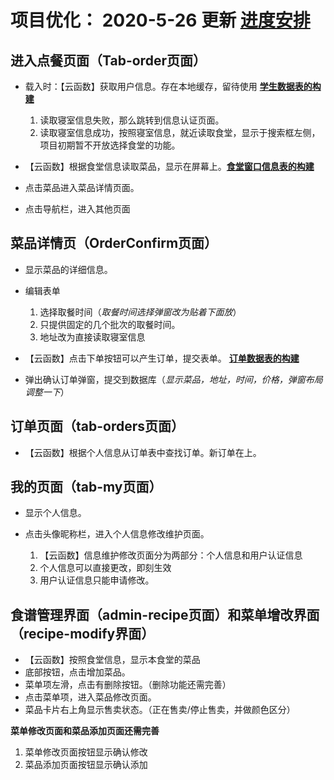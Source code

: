 # 项目优化： 2020-5-26 更新 [**进度安排**]()

## 进入点餐页面（Tab-order页面）

- 载入时：【云函数】获取用户信息。存在本地缓存，留待使用 [**学生数据表的构建**]()

   1. 读取寝室信息失败，那么跳转到信息认证页面。
   2. 读取寝室信息成功，按照寝室信息，就近读取食堂，显示于搜索框左侧，项目初期暂不开放选择食堂的功能。
 
- 【云函数】根据食堂信息读取菜品，显示在屏幕上。[**食堂窗口信息表的构建**]()
- 点击菜品进入菜品详情页面。
- 点击导航栏，进入其他页面

## 菜品详情页（OrderConfirm页面）

- 显示菜品的详细信息。
- 编辑表单

   1. 选择取餐时间（*取餐时间选择弹窗改为贴着下面放*）
   2. 只提供固定的几个批次的取餐时间。
   3. 地址改为直接读取寝室信息
   
- 【云函数】点击下单按钮可以产生订单，提交表单。 [**订单数据表的构建**]()
- 弹出确认订单弹窗，提交到数据库（*显示菜品，地址，时间，价格，弹窗布局调整一下*）

## 订单页面（tab-orders页面）

- 【云函数】根据个人信息从订单表中查找订单。新订单在上。

## 我的页面（tab-my页面）

- 显示个人信息。
- 点击头像昵称栏，进入个人信息修改维护页面。

   1. 【云函数】信息维护修改页面分为两部分：个人信息和用户认证信息
   2. 个人信息可以直接更改，即刻生效
   3. 用户认证信息只能申请修改。

## 食谱管理界面（admin-recipe页面）和菜单增改界面（recipe-modify界面）

- 【云函数】按照食堂信息，显示本食堂的菜品
- 底部按钮，点击增加菜品。
- 菜单项左滑，点击有删除按钮。（删除功能还需完善）
- 点击菜单项，进入菜品修改页面。
- 菜品卡片右上角显示售卖状态。（正在售卖/停止售卖，并做颜色区分）

**菜单修改页面和菜品添加页面还需完善**
   1. 菜单修改页面按钮显示确认修改
   2. 菜品添加页面按钮显示确认添加


   
